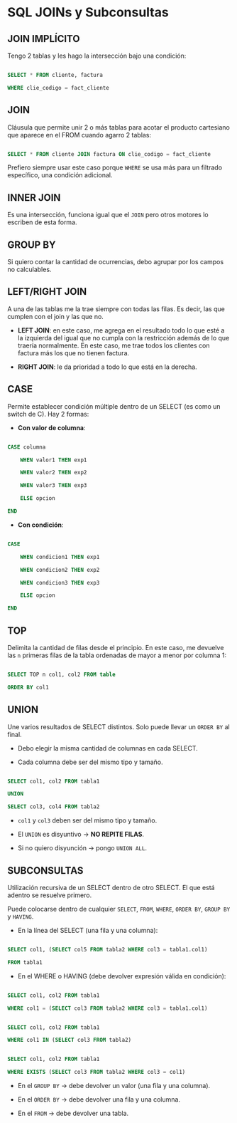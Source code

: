 
  

# SQL JOINs y Subconsultas

  

## JOIN IMPLÍCITO

Tengo 2 tablas y les hago la intersección bajo una condición:

```sql

SELECT * FROM cliente, factura

WHERE clie_codigo = fact_cliente

```

  

## JOIN

Cláusula que permite unir 2 o más tablas para acotar el producto cartesiano que aparece en el FROM cuando agarro 2 tablas:

```sql

SELECT * FROM cliente JOIN factura ON clie_codigo = fact_cliente

```

Prefiero siempre usar este caso porque `WHERE` se usa más para un filtrado específico, una condición adicional.

  

## INNER JOIN

Es una intersección, funciona igual que el `JOIN` pero otros motores lo escriben de esta forma.

  

## GROUP BY

Si quiero contar la cantidad de ocurrencias, debo agrupar por los campos no calculables.

  

## LEFT/RIGHT JOIN

A una de las tablas me la trae siempre con todas las filas. Es decir, las que cumplen con el join y las que no.

  

- **LEFT JOIN**: en este caso, me agrega en el resultado todo lo que esté a la izquierda del igual que no cumpla con la restricción además de lo que traería normalmente. En este caso, me trae todos los clientes con factura más los que no tienen factura.

- **RIGHT JOIN**: le da prioridad a todo lo que está en la derecha.

  

## CASE

Permite establecer condición múltiple dentro de un SELECT (es como un switch de C). Hay 2 formas:

  

- **Con valor de columna**:

```sql

CASE columna

    WHEN valor1 THEN exp1

    WHEN valor2 THEN exp2

    WHEN valor3 THEN exp3

    ELSE opcion

END

```

  

- **Con condición**:

```sql

CASE

    WHEN condicion1 THEN exp1

    WHEN condicion2 THEN exp2

    WHEN condicion3 THEN exp3

    ELSE opcion

END

```

  

## TOP

Delimita la cantidad de filas desde el principio. En este caso, me devuelve las `n` primeras filas de la tabla ordenadas de mayor a menor por columna 1:

```sql

SELECT TOP n col1, col2 FROM table

ORDER BY col1

```

  

## UNION

Une varios resultados de SELECT distintos. Solo puede llevar un `ORDER BY` al final.

  

- Debo elegir la misma cantidad de columnas en cada SELECT.

- Cada columna debe ser del mismo tipo y tamaño.

  

```sql

SELECT col1, col2 FROM tabla1

UNION

SELECT col3, col4 FROM tabla2

```

- `col1` y `col3` deben ser del mismo tipo y tamaño.

- El `UNION` es disyuntivo -> **NO REPITE FILAS**.

- Si no quiero disyunción -> pongo `UNION ALL`.

  

## SUBCONSULTAS

Utilización recursiva de un SELECT dentro de otro SELECT. El que está adentro se resuelve primero.

  

Puede colocarse dentro de cualquier `SELECT`, `FROM`, `WHERE`, `ORDER BY`, `GROUP BY` y `HAVING`.

  

- En la línea del SELECT (una fila y una columna):

```sql

SELECT col1, (SELECT col5 FROM tabla2 WHERE col3 = tabla1.col1)

FROM tabla1

```

  

- En el WHERE o HAVING (debe devolver expresión válida en condición):

```sql

SELECT col1, col2 FROM tabla1

WHERE col1 = (SELECT col3 FROM tabla2 WHERE col3 = tabla1.col1)

```

  

```sql

SELECT col1, col2 FROM tabla1

WHERE col1 IN (SELECT col3 FROM tabla2)

```

  

```sql

SELECT col1, col2 FROM tabla1

WHERE EXISTS (SELECT col3 FROM tabla2 WHERE col3 = col1)

```

  

- En el `GROUP BY` -> debe devolver un valor (una fila y una columna).

- En el `ORDER BY` -> debe devolver una fila y una columna.

- En el `FROM` -> debe devolver una tabla.